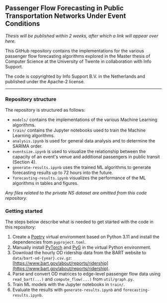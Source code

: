 ## Passenger Flow Forecasting in Public Transportation Networks Under Event Conditions
_Thesis will be published within 2 weeks, after which a link will appear over here._

This GitHub repository contains the implementations for the various passenger flow forecasting algorithms explored in the Master thesis of Computer Science at the University of Twente in collaboration with Info Support.

The code is copyrighted by Info Support B.V. in the Netherlands and published under the Apache-2 license.

---

### Repository structure
The repository is structured as follows:
- `models/` contains the implementations of the various Machine Learning algorithms.
- `train/` contains the Jupyter notebooks used to train the Machine Learning algorithms.
- `analysis.ipynb` is used for general data analysis and to determine the SARIMA order.
- `eventsize.ipynb` is used to visualize the relationship between the capacity of an event's venue and additional passengers in public transit (Section 4).
- `generate-results.ipynb` uses the trained ML algorithms to generate forecasting results up to 72 hours into the future.
- `forecasting-results.ipynb` visualizes the performance of the ML algorithms in tables and figures.

_Any files related to the private NS dataset are omitted from this code repository._

### Getting started
The steps below describe what is needed to get started with the code in this repository:
1. Create a [Poetry](https://python-poetry.org/) virtual environment based on Python 3.11 and install the dependencies from `pyproject.toml`.
2. Manually install [PyTorch](https://pytorch.org/get-started/locally/) and [PyG](https://pytorch-geometric.readthedocs.io/en/latest/install/installation.html) in the virtual Python environment.
3. Download the hourly OD ridership data from the BART website to `data/bart-od-{year}.csv.gz`: [https://www.bart.gov/about/reports/ridership](https://www.bart.gov/about/reports/ridership).
4. Parse and convert OD matrices to edge-level passenger flow data using `read_bart(...)` and `compute_flow(...)` from `util/graph.py`.
5. Train ML models with the Jupyter notebooks in `train/`.
6. Evaluate the results with `generate-results.ipynb` and `forecasting-results.ipynb`.

